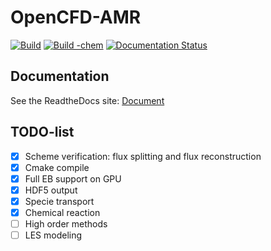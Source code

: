 # OpenCFD-AMR
[![Build](https://github.com/FR13ndSDP/OpenCFD-AMR/actions/workflows/build.yaml/badge.svg)](https://github.com/FR13ndSDP/OpenCFD-AMR/actions/workflows/build.yaml) [![Build -chem](https://github.com/FR13ndSDP/OpenCFD-AMR/actions/workflows/build-chem.yml/badge.svg)](https://github.com/FR13ndSDP/OpenCFD-AMR/actions/workflows/build-chem.yml) [![Documentation Status](https://readthedocs.org/projects/opencfd-amr-doc/badge/?version=latest)](https://opencfd-amr-doc.readthedocs.io/zh_CN/latest/?badge=latest)

## Documentation

See the ReadtheDocs site: [Document](https://opencfd-amr-doc.readthedocs.io/)

## TODO-list

- [x] Scheme verification: flux splitting and flux reconstruction
- [x] Cmake compile
- [x] Full EB support on GPU
- [x] HDF5 output 
- [x] Specie transport
- [x] Chemical reaction
- [ ] High order methods
- [ ] LES modeling
